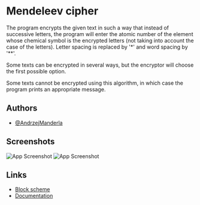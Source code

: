 
# Mendeleev cipher

The program encrypts the given text in such a way that instead of successive letters, the program will enter the atomic number of the element whose chemical symbol is the encrypted letters (not taking into account the case of the letters). Letter spacing is replaced by '*' and word spacing by '**'.

Some texts can be encrypted in several ways, but the encryptor will choose the first possible option.

Some texts cannot be encrypted using this algorithm, in which case the program prints an appropriate message.


## Authors

- [@AndrzejManderla](https://github.com/BialySztorm)


## Screenshots

![App Screenshot](https://raw.githubusercontent.com/BialySztorm/Studia/master/Programowanie/Project1/PrintScreen_13_11_2022.png)
![App Screenshot](https://raw.githubusercontent.com/BialySztorm/Studia/master/Programowanie/Project1/PrintScreen_14_11_2022.png)


## Links

- [Block scheme](https://polslpl-my.sharepoint.com/:u:/g/personal/am305303_student_polsl_pl/ERJuhPZykthGkGuDxxxPou0BPFmR0rWmMqeSchDLREi78A?e=1PXQ6W)
- [Documentation](https://polslpl-my.sharepoint.com/:b:/g/personal/am305303_student_polsl_pl/ET3wlJDJBmhFg9LqGE2iWjkBUjpTZpK_KFBbiqip9qhujA?e=viCzvN)

